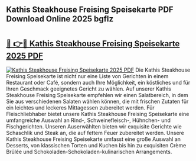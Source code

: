 ## Kathis Steakhouse Freising Speisekarte PDF Download Online 2025 bgfIz

# <h2><a href="http://gcbe53.nevu.top/?p=Kathis+Steakhouse+Freising+Speisekarte">🔗 👉🔴 Kathis Steakhouse Freising Speisekarte 2025 PDF</a></h2>

[![Kathis Steakhouse Freising Speisekarte 2025 PDF](https://i.imgur.com/dBaPXMq.png)](http://gcbe53.nevu.top/?p=Kathis+Steakhouse+Freising+Speisekarte)
Die Kathis Steakhouse Freising Speisekarte ist nicht nur eine Liste von Gerichten in einem Restaurant oder Café, sondern auch Ihre Möglichkeit, ein köstliches und für Ihren Geschmack geeignetes Gericht zu wählen. Auf unserer Kathis Steakhouse Freising Speisekarte empfehlen wir einen Salatbereich, in dem Sie aus verschiedenen Salaten wählen können, die mit frischen Zutaten für ein leichtes und leckeres Mittagessen zubereitet werden. Für Fleischliebhaber bietet unsere Kathis Steakhouse Freising Speisekarte eine umfangreiche Auswahl an Rind-, Schweinefleisch-, Hühnchen- und Fischgerichten. Unseren Auserwählten bieten wir exquisite Gerichte wie Schaschlik und Steak an, die auf fettem Feuer zubereitet werden. Unsere Kathis Steakhouse Freising Speisekarte umfasst eine große Auswahl an Desserts, von klassischen Torten und Kuchen bis hin zu exquisiten Crème Brûlée und Schokoladen-Schokoladen-kulinarischen Arrangements.
